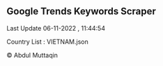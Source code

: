 

## Google Trends Keywords Scraper 
 
Last Update 06-11-2022 , 11:44:54

Country List :
VIETNAM.json



© Abdul Muttaqin 

